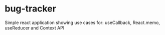 # bug-tracker
Simple react application showing use cases for: useCallback, React.memo, useReducer and Context API
